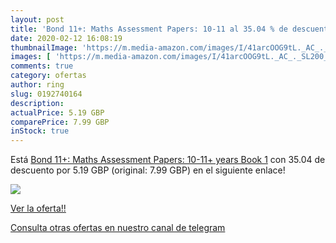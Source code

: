 ```yaml
---
layout: post
title: 'Bond 11+: Maths Assessment Papers: 10-11 al 35.04 % de descuento'
date: 2020-02-12 16:08:19
thumbnailImage: 'https://m.media-amazon.com/images/I/41arcOOG9tL._AC_._SL200_.jpg'
images: [ 'https://m.media-amazon.com/images/I/41arcOOG9tL._AC_._SL200_.jpg' ]
comments: true
category: ofertas
author: ring
slug: 0192740164
description:
actualPrice: 5.19 GBP
comparePrice: 7.99 GBP
inStock: true
---
```


Está [Bond 11+: Maths Assessment Papers: 10-11+ years Book 1](https://www.amazon.co.uk/dp/0192740164/?tag=redken01-21) con 35.04 de descuento por 5.19 GBP (original: 7.99 GBP) en el siguiente enlace!

[![](https://m.media-amazon.com/images/I/41arcOOG9tL._AC_._SL200_.jpg)](https://www.amazon.co.uk/dp/0192740164/?tag=redken01-21)

[Ver la oferta!!](https://www.amazon.co.uk/dp/0192740164/?tag=redken01-21)

[Consulta otras ofertas en nuestro canal de telegram](https://t.me/s/ofertas25)
